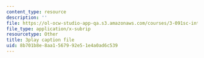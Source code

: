 ```yaml
---
content_type: resource
description: ''
file: https://ol-ocw-studio-app-qa.s3.amazonaws.com/courses/3-091sc-introduction-to-solid-state-chemistry-fall-2010/8b701b8e8aa1567992e51e4a0ad6c539_h1dWUja7_5A.vtt
file_type: application/x-subrip
resourcetype: Other
title: 3play caption file
uid: 8b701b8e-8aa1-5679-92e5-1e4a0ad6c539
---
```

